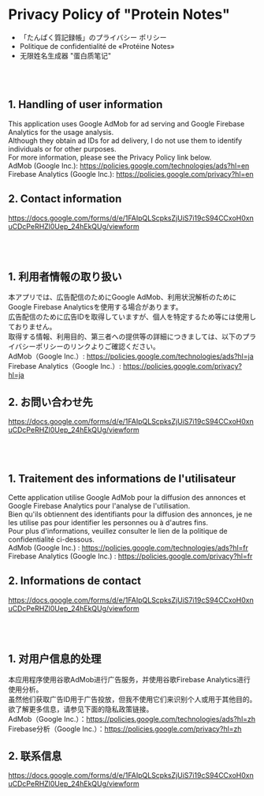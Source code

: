 # Privacy Policy of "Protein Notes"
-  「たんぱく質記録帳」のプライバシー ポリシー
- Politique de confidentialité de «Protéine Notes»
- 无限姓名生成器 "蛋白质笔记"

<br>
<br>

## 1. Handling of user information
This application uses Google AdMob for ad serving and Google Firebase Analytics for the usage analysis.<br>
Although they obtain ad IDs for ad delivery, I do not use them to identify individuals or for other purposes.<br>
For more information, please see the Privacy Policy link below.<Br>
AdMob (Google Inc.): https://policies.google.com/technologies/ads?hl=en <br>
Firebase Analytics (Google Inc.): https://policies.google.com/privacy?hl=en <br>

## 2. Contact information
https://docs.google.com/forms/d/e/1FAIpQLScpksZjUiS7i19cS94CCxoH0xnuCDcPeRHZl0Uep_24hEkQUg/viewform

<br>
<br>

## 1. 利用者情報の取り扱い
本アプリでは、広告配信のためにGoogle AdMob、利用状況解析のためにGoogle Firebase Analyticsを使用する場合があります。<br>
広告配信のために広告IDを取得していますが、個人を特定するため等には使用しておりません。<br>
取得する情報、利用目的、第三者への提供等の詳細につきましては、以下のプライバシーポリシーのリンクよりご確認ください。<br>
AdMob（Google Inc.）: https://policies.google.com/technologies/ads?hl=ja <br>
Firebase Analytics（Google Inc.）: https://policies.google.com/privacy?hl=ja <br>

## 2. お問い合わせ先
https://docs.google.com/forms/d/e/1FAIpQLScpksZjUiS7i19cS94CCxoH0xnuCDcPeRHZl0Uep_24hEkQUg/viewform

<br>
<br>

## 1. Traitement des informations de l'utilisateur
Cette application utilise Google AdMob pour la diffusion des annonces et Google Firebase Analytics pour l'analyse de l'utilisation.<br>
Bien qu'ils obtiennent des identifiants pour la diffusion des annonces, je ne les utilise pas pour identifier les personnes ou à d'autres fins.<br>
Pour plus d'informations, veuillez consulter le lien de la politique de confidentialité ci-dessous.<br>
AdMob (Google Inc.) : https://policies.google.com/technologies/ads?hl=fr <br>
Firebase Analytics (Google Inc.) : https://policies.google.com/privacy?hl=fr <br>

## 2. Informations de contact
https://docs.google.com/forms/d/e/1FAIpQLScpksZjUiS7i19cS94CCxoH0xnuCDcPeRHZl0Uep_24hEkQUg/viewform
  
<br>
<br>

## 1. 对用户信息的处理
本应用程序使用谷歌AdMob进行广告服务，并使用谷歌Firebase Analytics进行使用分析。<br>
虽然他们获取广告ID用于广告投放，但我不使用它们来识别个人或用于其他目的。<br>
欲了解更多信息，请参见下面的隐私政策链接。<br>
AdMob（Google Inc.）：https://policies.google.com/technologies/ads?hl=zh <br>
Firebase分析（Google Inc.）：https://policies.google.com/privacy?hl=zh <br>

## 2. 联系信息
https://docs.google.com/forms/d/e/1FAIpQLScpksZjUiS7i19cS94CCxoH0xnuCDcPeRHZl0Uep_24hEkQUg/viewform
